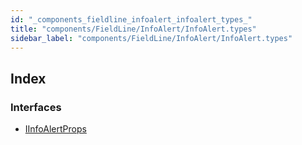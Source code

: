 ```yaml
---
id: "_components_fieldline_infoalert_infoalert_types_"
title: "components/FieldLine/InfoAlert/InfoAlert.types"
sidebar_label: "components/FieldLine/InfoAlert/InfoAlert.types"
---
```


## Index

### Interfaces

* [IInfoAlertProps](../interfaces/_components_fieldline_infoalert_infoalert_types_.iinfoalertprops.md)
